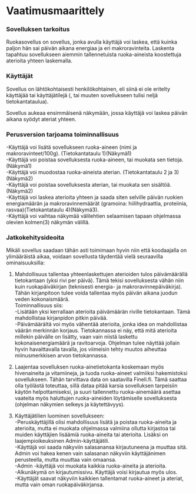 # Vaatimusmaarittely

### Sovelluksen tarkoitus
Ruokasovellus on sovellus, jonka avulla käyttäjä voi laskea, että kuinka paljon hän sai päivän aikana energiaa ja eri makroravinteita. Laskenta tapahtuu sovellukseen aiemmin tallennetuista ruoka-aineista koostettuja aterioita yhteen laskemalla.  

### Käyttäjät
Sovellus on lähtökohtaisesti henkilökohtainen, eli siinä ei ole eritelty käyttäjää tai käyttäjätilejä (, tai muuten sovellukseen tulisi neljä tietokantataulua).  

Sovellus aukeaa ensimmäisenä näkymään, jossa käyttäjä voi laskea päivän aikana syödyt ateriat yhteen.  

### Perusversion tarjoama toiminnallisuus
-Käyttäjä voi lisätä sovellukseen ruoka-aineen (nimi ja makroravinteet/100g). (Tietokantataulu 1)(Näkymä1)  
-Käyttäjä voi poistaa sovelluksesta ruoka-aineen, tai muokata sen tietoja.(Näkymä1)  
-Käyttäjä voi muodostaa ruoka-aineista aterian. (Tietokantataulu 2 ja 3)(Näkymä2)  
-Käyttäjä voi poistaa sovelluksesta aterian, tai muokata sen sisältöä. (Näkymä2)  
-Käyttäjä voi laskea aterioita yhteen ja saada siten selville päivän ruokien energiamäärän ja makroravinnemäärät
 (gramoina: hiilihydraattia, proteiinia, rasvaa)(Tietokantataulu 4)(Näkymä3).  
-Käyttäjä voi vaihtaa näkymää välilehtien selaamisen tapaan ohjelmassa olevien kolmen(3) näkymän välillä.  


### Jatkokehitysideoita

Mikäli sovellus saadaan tähän asti toimimaan hyvin niin että koodaajalla on ylimääräistä aikaa, voidaan sovellusta täydentää vielä seuraavilla ominaisuuksilla:  

1) Mahdollisuus tallentaa yhteenlaskettujen aterioiden tulos päivämäärällä tietokantaan (yksi rivi per päivä). Tämä tekisi sovelluksesta vähän niin kuin ruokapäiväkirjan (teknisesti energia- ja makroravinnepäiväkirja). Tähän kirjanpitoon tulee voida tallentaa myös päivän aikana juodun veden kokonaismäärä.  
Toiminnallisuus siis:  
-Lisätään yksi kerrallaan aterioita päivämäärän riville tietokantaan. Tämä mahdollistaa kirjanpidon pitkin päivää.  
-Päivämäärältä voi myös vähentää aterioita, jonka idea on mahdollistaa väärän merkinnän korjaus. Tietokannassa ei näy, että mitä aterioita millekin päivälle on lisätty, vaan vain niistä laskettu kokonaisenergiamäärä ja ravitoarvoja. Ohjelman tulee näyttää jollain hyvin havaittavalla tavalla, jos viimeisin tehty muutos aiheuttaa miinusmerkkisen arvon tietokannassa.  

2) Laajentaa sovelluksen ruoka-ainetietokanta koskemaan myös hivenaineita ja vitamiineja, ja tuoda ruoka-aineet valmiiksi hakemistoksi sovellukseen. Tähän tarvittava data on saatavilla Fineli.fi. Tämä saattaa olla työlästä toteuttaa, sillä dataa pitää karsia sovelluksen tarpeisiin käytön helpottamiseksi, ja suuri tallennettu ruoka-ainemäärä asettaa vaateita myös haluttujen ruoka-aineiden löytämiselle sovelluksesta (ohjelman näkymien selkeys ja käytettävyys).  

3) Käyttäjätilien luominen sovellukseen:  
-Peruskäyttäjillä olisi mahdollisuus lisätä ja poistaa ruoka-aineita ja aterioita, mutta ei muokata ohjelmassa valmiina ollutta kirjastoa tai muiden käyttäjien lisäämiä ruoka-aineita tai aterioita. Lisäksi on laajempioikeuksinen Admin-käyttäjätili.  
-Käyttäjä voi saada näkyviin salasanansa kirjautuneena ja muuttaa sitä. Admin voi hakea kenen vain salasanan näkyviin käyttäjänimen perusteella, mutta muuttaa vain omaansa.  
	-Admin -käyttäjä voi muokata kaikkia ruoka-aineita ja aterioita.  
	-Alkunäkymä on kirjautumissivu. Käyttäjä voisi kirjautua myös ulos.  
-Käyttäjät saavat näkyviin kaikkien tallentamat ruoka-aineet ja ateriat, mutta vain oman ruokapäiväkirjansa.  

